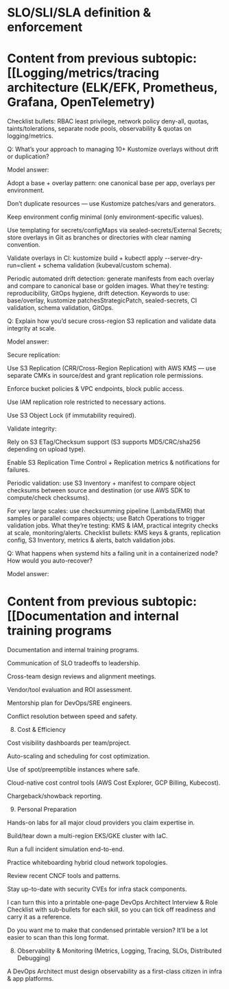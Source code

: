 # SLO/SLI/SLA definition & enforcement

# Content from previous subtopic: [[Logging/metrics/tracing architecture (ELK/EFK, Prometheus, Grafana, OpenTelemetry)

Checklist bullets: RBAC least privilege, network policy deny-all, quotas, taints/tolerations, separate node pools, observability & quotas on logging/metrics.

Q: What’s your approach to managing 10+ Kustomize overlays without drift or duplication?

Model answer:

Adopt a base + overlay pattern: one canonical base per app, overlays per environment.

Don’t duplicate resources — use Kustomize patches/vars and generators.

Keep environment config minimal (only environment-specific values).

Use templating for secrets/configMaps via sealed-secrets/External Secrets; store overlays in Git as branches or directories with clear naming convention.

Validate overlays in CI: kustomize build + kubectl apply --server-dry-run=client + schema validation (kubeval/custom schema).

Periodic automated drift detection: generate manifests from each overlay and compare to canonical base or golden images.
What they’re testing: reproducibility, GitOps hygiene, drift detection.
Keywords to use: base/overlay, kustomize patchesStrategicPatch, sealed-secrets, CI validation, schema validation, GitOps.

Q: Explain how you’d secure cross-region S3 replication and validate data integrity at scale.

Model answer:

Secure replication:

Use S3 Replication (CRR/Cross-Region Replication) with AWS KMS — use separate CMKs in source/dest and grant replication role permissions.

Enforce bucket policies & VPC endpoints, block public access.

Use IAM replication role restricted to necessary actions.

Use S3 Object Lock (if immutability required).

Validate integrity:

Rely on S3 ETag/Checksum support (S3 supports MD5/CRC/sha256 depending on upload type).

Enable S3 Replication Time Control + Replication metrics & notifications for failures.

Periodic validation: use S3 Inventory + manifest to compare object checksums between source and destination (or use AWS SDK to compute/check checksums).

For very large scales: use checksumming pipeline (Lambda/EMR) that samples or parallel compares objects; use Batch Operations to trigger validation jobs.
What they’re testing: KMS & IAM, practical integrity checks at scale, monitoring/alerts.
Checklist bullets: KMS keys & grants, replication config, S3 Inventory, metrics & alerts, batch validation jobs.

Q: What happens when systemd hits a failing unit in a containerized node? How would you auto-recover?

Model answer:

# Content from previous subtopic: [[Documentation and internal training programs

Documentation and internal training programs.

 Communication of SLO tradeoffs to leadership.

 Cross-team design reviews and alignment meetings.

 Vendor/tool evaluation and ROI assessment.

 Mentorship plan for DevOps/SRE engineers.

 Conflict resolution between speed and safety.

8. Cost & Efficiency

 Cost visibility dashboards per team/project.

 Auto-scaling and scheduling for cost optimization.

 Use of spot/preemptible instances where safe.

 Cloud-native cost control tools (AWS Cost Explorer, GCP Billing, Kubecost).

 Chargeback/showback reporting.

9. Personal Preparation

 Hands-on labs for all major cloud providers you claim expertise in.

 Build/tear down a multi-region EKS/GKE cluster with IaC.

 Run a full incident simulation end-to-end.

 Practice whiteboarding hybrid cloud network topologies.

 Review recent CNCF tools and patterns.

 Stay up-to-date with security CVEs for infra stack components.

I can turn this into a printable one-page DevOps Architect Interview & Role Checklist with sub-bullets for each skill, so you can tick off readiness and carry it as a reference.

Do you want me to make that condensed printable version? It’ll be a lot easier to scan than this long format.






8. Observability & Monitoring (Metrics, Logging, Tracing, SLOs, Distributed Debugging)

A DevOps Architect must design observability as a first-class citizen in infra & app platforms.